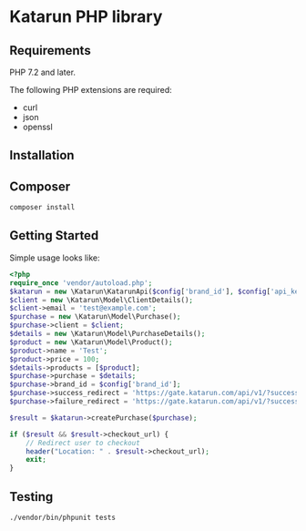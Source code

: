 # Katarun PHP library #

## Requirements ##

PHP 7.2 and later.

The following PHP extensions are required:

* curl
* json
* openssl

## Installation ##

## Composer ##

```bash
composer install
```

## Getting Started ##

Simple usage looks like:


```php
<?php
require_once 'vendor/autoload.php';
$katarun = new \Katarun\KatarunApi($config['brand_id'], $config['api_key'], $config['endpoint']);
$client = new \Katarun\Model\ClientDetails();
$client->email = 'test@example.com';
$purchase = new \Katarun\Model\Purchase();
$purchase->client = $client;
$details = new \Katarun\Model\PurchaseDetails();
$product = new \Katarun\Model\Product();
$product->name = 'Test';
$product->price = 100;
$details->products = [$product];
$purchase->purchase = $details;
$purchase->brand_id = $config['brand_id'];
$purchase->success_redirect = 'https://gate.katarun.com/api/v1/?success=1';
$purchase->failure_redirect = 'https://gate.katarun.com/api/v1/?success=0';

$result = $katarun->createPurchase($purchase);

if ($result && $result->checkout_url) {
	// Redirect user to checkout
	header("Location: " . $result->checkout_url);
	exit;
}
```

## Testing ##

```bash
./vendor/bin/phpunit tests 
```